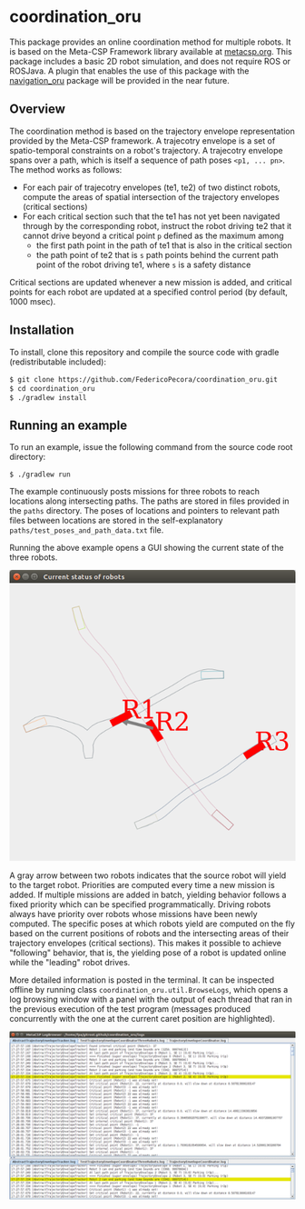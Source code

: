 # coordination_oru
This package provides an online coordination method for multiple robots. It is based on the Meta-CSP Framework library available at <a href="http://metacsp.org">metacsp.org</a>. This package includes a basic 2D robot simulation, and does not require ROS or ROSJava. A plugin that enables the use of this package with the <a href="https://github.com/OrebroUniversity/navigation_oru-release">navigation_oru</a> package will be provided in the near future.

## Overview
The coordination method is based on the trajectory envelope representation provided by the Meta-CSP framework. A trajecotry envelope is a set of spatio-temporal constraints on a robot's trajectory. A trajecotry envelope spans over a path, which is itself a sequence of path poses ```<p1, ... pn>```. The method works as follows:

* For each pair of trajecotry envelopes (te1, te2) of two distinct robots, compute the areas of spatial intersection of the trajectory envelopes (critical sections)
* For each critical section such that the te1 has not yet been navigated through by the corresponding robot, instruct the robot driving te2 that it cannot drive beyond a critical point ```p``` defined as the maximum among
  * the first path point in the path of te1 that is also in the critical section
  * the path point of te2 that is ```s``` path points behind the current path point of the robot driving te1, where ```s``` is a safety distance

Critical sections are updated whenever a new mission is added, and critical points for each robot are updated at a specified control period (by default, 1000 msec).

## Installation
To install, clone this repository and compile the source code with gradle (redistributable included):

```
$ git clone https://github.com/FedericoPecora/coordination_oru.git
$ cd coordination_oru
$ ./gradlew install
```

## Running an example
To run an example, issue the following command from the source code root directory:
```
$ ./gradlew run
```
The example continuously posts missions for three robots to reach locations along intersecting paths. The paths are stored in files provided in the ```paths``` directory. The poses of locations and pointers to relevant path files between locations are stored in the self-explanatory ```paths/test_poses_and_path_data.txt``` file.

Running the above example opens a GUI showing the current state of the three robots.

![alt text](images/coord.png "Coordination GUI")

A gray arrow between two robots indicates that the source robot will yield to the target robot. Priorities are computed every time a new mission is added. If multiple missions are added in batch, yielding behavior follows a fixed priority which can be specified programmatically. Driving robots always have priority over robots whose missions have been newly computed. The specific poses at which robots yield are computed on the fly based on the current positions of robots and the intersecting areas of their trajectory envelopes (critical sections). This makes it possible to achieve "following" behavior, that is, the yielding pose of a robot is updated online while the "leading" robot drives.

More detailed information is posted in the terminal. It can be inspected offline by running class ```coordination_oru.util.BrowseLogs```, which opens a log browsing window with a panel with the output of each thread that ran in the previous execution of the test program (messages produced concurrently with the one at the current caret position are highlighted).

![alt text](images/logs.png "LogBrowser GUI")
